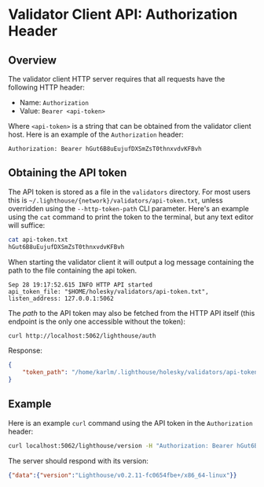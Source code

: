 # Validator Client API: Authorization Header

## Overview

The validator client HTTP server requires that all requests have the following
HTTP header:

- Name: `Authorization`
- Value: `Bearer <api-token>`

Where `<api-token>` is a string that can be obtained from the validator client
host. Here is an example of the `Authorization` header:

```text
Authorization: Bearer hGut6B8uEujufDXSmZsT0thnxvdvKFBvh
```

## Obtaining the API token

The API token is stored as a file in the `validators` directory. For most users
this is `~/.lighthouse/{network}/validators/api-token.txt`, unless overridden using the
`--http-token-path` CLI parameter. Here's an
example using the `cat` command to print the token to the terminal, but any
text editor will suffice:

```bash
cat api-token.txt
hGut6B8uEujufDXSmZsT0thnxvdvKFBvh
```

When starting the validator client it will output a log message containing the path
to the file containing the api token.

```text
Sep 28 19:17:52.615 INFO HTTP API started                        api_token_file: "$HOME/holesky/validators/api-token.txt", listen_address: 127.0.0.1:5062
```

The _path_ to the API token may also be fetched from the HTTP API itself (this endpoint is the only
one accessible without the token):

```bash
curl http://localhost:5062/lighthouse/auth
```

Response:

```json
{
    "token_path": "/home/karlm/.lighthouse/holesky/validators/api-token.txt"
}
```

## Example

Here is an example `curl` command using the API token in the `Authorization` header:

```bash
curl localhost:5062/lighthouse/version -H "Authorization: Bearer hGut6B8uEujufDXSmZsT0thnxvdvKFBvh"
```

The server should respond with its version:

```json
{"data":{"version":"Lighthouse/v0.2.11-fc0654fbe+/x86_64-linux"}}
```
